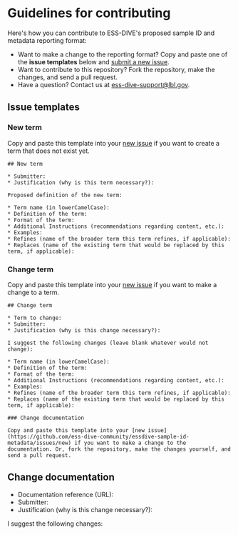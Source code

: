 # Guidelines for contributing

Here's how you can contribute to ESS-DIVE's proposed sample ID and metadata reporting format:

* Want to make a change to the reporting format? Copy and paste one of the **issue templates** below and [submit a new issue](https://github.com/ess-dive-community/essdive-sample-id-metadata/issues/new).
* Want to contribute to this repository? Fork the repository, make the changes, and send a pull request.
* Have a question? Contact us at ess-dive-support@lbl.gov. 

## Issue templates

### New term

Copy and paste this template into your [new issue](https://github.com/ess-dive-community/essdive-sample-id-metadata/issues/new) if you want to create a term that does not exist yet.

```
## New term

* Submitter:
* Justification (why is this term necessary?):

Proposed definition of the new term:

* Term name (in lowerCamelCase):
* Definition of the term:
* Format of the term: 
* Additional Instructions (recommendations regarding content, etc.):
* Examples: 
* Refines (name of the broader term this term refines, if applicable):
* Replaces (name of the existing term that would be replaced by this term, if applicable):
```

### Change term

Copy and paste this template into your [new issue](https://github.com/ess-dive-community/essdive-sample-id-metadata/issues/new) if you want to make a change to a term.

```
## Change term

* Term to change:
* Submitter:
* Justification (why is this change necessary?):

I suggest the following changes (leave blank whatever would not change):

* Term name (in lowerCamelCase):
* Definition of the term:
* Format of the term: 
* Additional Instructions (recommendations regarding content, etc.):
* Examples: 
* Refines (name of the broader term this term refines, if applicable):
* Replaces (name of the existing term that would be replaced by this term, if applicable):

### Change documentation

Copy and paste this template into your [new issue](https://github.com/ess-dive-community/essdive-sample-id-metadata/issues/new) if you want to make a change to the documentation. Or, fork the repository, make the changes yourself, and send a pull request.

```
## Change documentation

* Documentation reference (URL):
* Submitter:
* Justification (why is this change necessary?):

I suggest the following changes:

